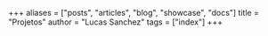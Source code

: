 +++
aliases = ["posts", "articles", "blog", "showcase", "docs"]
title = "Projetos"
author = "Lucas Sanchez"
tags = ["index"]
+++
